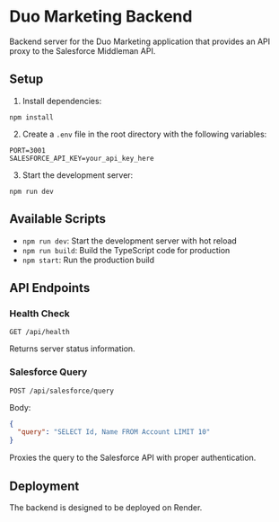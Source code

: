 # Duo Marketing Backend

Backend server for the Duo Marketing application that provides an API proxy to the Salesforce Middleman API.

## Setup

1. Install dependencies:
```
npm install
```

2. Create a `.env` file in the root directory with the following variables:
```
PORT=3001
SALESFORCE_API_KEY=your_api_key_here
```

3. Start the development server:
```
npm run dev
```

## Available Scripts

- `npm run dev`: Start the development server with hot reload
- `npm run build`: Build the TypeScript code for production
- `npm start`: Run the production build

## API Endpoints

### Health Check
```
GET /api/health
```
Returns server status information.

### Salesforce Query
```
POST /api/salesforce/query
```
Body:
```json
{
  "query": "SELECT Id, Name FROM Account LIMIT 10"
}
```
Proxies the query to the Salesforce API with proper authentication.

## Deployment

The backend is designed to be deployed on Render. 